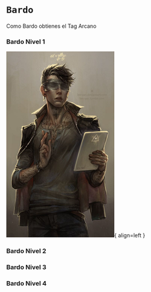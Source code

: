 # `Bardo`
Como Bardo obtienes el Tag Arcano
### Bardo Nivel 1
![Se fueron las imagenes :(](src/bardo.png){ align=left } 
### Bardo Nivel 2
### Bardo Nivel 3
### Bardo Nivel 4